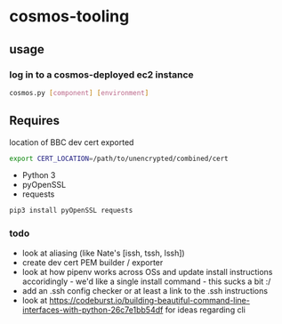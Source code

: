 # cosmos-tooling

## usage

### log in to a cosmos-deployed ec2 instance

```bash
cosmos.py [component] [environment]
```

## Requires

location of BBC dev cert exported

```bash
export CERT_LOCATION=/path/to/unencrypted/combined/cert
```

* Python 3
* pyOpenSSL
* requests

```bash
pip3 install pyOpenSSL requests
```

### todo

* look at aliasing (like Nate's [issh, tssh, lssh])
* create dev cert PEM builder / exporter
* look at how pipenv works across OSs and update install instructions accoridingly - we'd like a single install command - this sucks a bit :/
* add an .ssh config checker or at least a link to the .ssh instructions
* look at https://codeburst.io/building-beautiful-command-line-interfaces-with-python-26c7e1bb54df for ideas regarding cli
